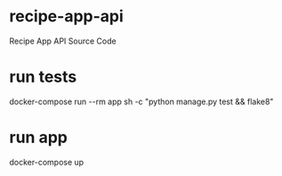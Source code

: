 # recipe-app-api
Recipe App API Source Code


# run tests
docker-compose run --rm app sh -c "python manage.py test && flake8"


# run app
docker-compose up
